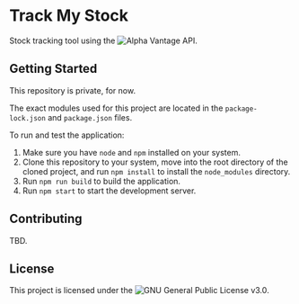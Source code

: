 # Track My Stock

Stock tracking tool using the ![Alpha Vantage API](https://www.alphavantage.co/).

## Getting Started

This repository is private, for now.

The exact modules used for this project are located in the `package-lock.json` and `package.json` files.

To run and test the application:

1. Make sure you have `node` and `npm` installed on your system.
2. Clone this repository to your system, move into the root directory of the cloned project, and run `npm install` to install the `node_modules` directory.
3. Run `npm run build` to build the application.
4. Run `npm start` to start the development server.

## Contributing

TBD.

## License

This project is licensed under the ![GNU General Public License v3.0](https://github.com/ismaeltovar/track-my-stock/blob/main/LICENSE).
